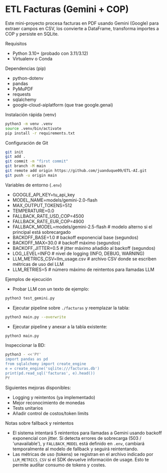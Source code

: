 # ETL Facturas (Gemini + COP)

Este mini-proyecto procesa facturas en PDF usando Gemini (Google) para extraer campos en CSV, los convierte a DataFrame, transforma importes a COP y persiste en SQLite.

Requisitos
- Python 3.10+ (probado con 3.11/3.12)
- Virtualenv o Conda

Dependencias (pip)
- python-dotenv
- pandas
- PyMuPDF
- requests
- sqlalchemy
- google-cloud-aiplatform (que trae google.genai)

Instalación rápida (venv)
```bash
python3 -m venv .venv
source .venv/bin/activate
pip install -r requirements.txt
```

Configuración de Git
```bash
git init
git add .
git commit -m "first commit"
git branch -M main
git remote add origin https://github.com/juanduque09/ETL-AI.git
git push -u origin main
```

Variables de entorno (`.env`)
- GOOGLE_API_KEY=tu_api_key
- MODEL_NAME=models/gemini-2.0-flash
- MAX_OUTPUT_TOKENS=512
- TEMPERATURE=0.0
- FALLBACK_RATE_USD_COP=4500
- FALLBACK_RATE_EUR_COP=4900
- FALLBACK_MODEL=models/gemini-2.5-flash  # modelo alterno si el principal está sobrecargado
- BACKOFF_BASE=1.0   # backoff exponencial base (segundos)
- BACKOFF_MAX=30.0   # backoff máximo (segundos)
- BACKOFF_JITTER=0.5 # jitter máximo añadido al backoff (segundos)
- LOG_LEVEL=INFO     # nivel de logging (INFO, DEBUG, WARNING)
- LLM_METRICS_CSV=llm_usage.csv  # archivo CSV donde se escriben métricas de uso del LLM
 - LLM_RETRIES=5     # número máximo de reintentos para llamadas LLM

Ejemplos de ejecución
- Probar LLM con un texto de ejemplo:
```bash
python3 test_gemini.py
```
- Ejecutar pipeline sobre `./facturas` y reemplazar la tabla:
```bash
python3 main.py --overwrite
```
- Ejecutar pipeline y anexar a la tabla existente:
```bash
python3 main.py
```

Inspeccionar la BD:
```bash
python3 - <<'PY'
import pandas as pd
from sqlalchemy import create_engine
e = create_engine('sqlite:///facturas.db')
print(pd.read_sql('facturas', e).head())
PY
```

Siguientes mejoras disponibles:
- Logging y reintentos (ya implementado)
- Mejor reconocimiento de monedas
- Tests unitarios
- Añadir control de costos/token limits
 
Notas sobre fallback y reintentos
- El sistema intentará 5 reintentos para llamadas a Gemini usando backoff exponencial con jitter. Si detecta errores de sobrecarga (503 / 'unavailable'), y `FALLBACK_MODEL` está definido en `.env`, cambiará temporalmente al modelo de fallback y seguirá reintentando.
- Las métricas de uso (tokens) se registran en el archivo indicado por `LLM_METRICS_CSV` si el SDK devuelve información de usage. Esto te permite auditar consumo de tokens y costes.

